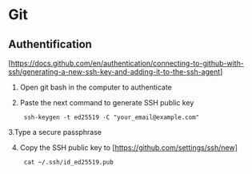 # Git

## Authentification

[https://docs.github.com/en/authentication/connecting-to-github-with-ssh/generating-a-new-ssh-key-and-adding-it-to-the-ssh-agent]

1. Open git bash in the computer to authenticate
   
3. Paste the next command to generate SSH public key

        ssh-keygen -t ed25519 -C "your_email@example.com"

3.Type a secure passphrase

4. Copy the SSH public key to [https://github.com/settings/ssh/new]
   
        cat ~/.ssh/id_ed25519.pub
